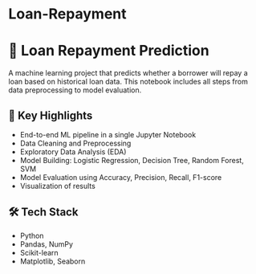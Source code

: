 # Loan-Repayment

# 🏦 Loan Repayment Prediction

A machine learning project that predicts whether a borrower will repay a loan based on historical loan data. This notebook includes all steps from data preprocessing to model evaluation.

## 📌 Key Highlights

- End-to-end ML pipeline in a single Jupyter Notebook
- Data Cleaning and Preprocessing
- Exploratory Data Analysis (EDA)
- Model Building: Logistic Regression, Decision Tree, Random Forest, SVM
- Model Evaluation using Accuracy, Precision, Recall, F1-score
- Visualization of results

## 🛠️ Tech Stack

- Python
- Pandas, NumPy
- Scikit-learn
- Matplotlib, Seaborn

